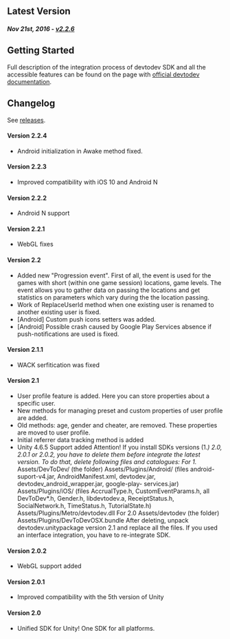 Latest Version 
--------------
##### _Nov 21st, 2016_ - [v2.2.6](https://github.com/devtodev-analytics/unity-sdk/releases/latest)

Getting Started
---------------
Full description of the integration process of devtodev SDK and all the accessible features can be found on the page with [official devtodev documentation](https://www.devtodev.com/help/73).

Changelog
---------
See [releases](https://github.com/devtodev-analytics/unity-sdk/releases).

#### Version 2.2.4
* Android initialization in Awake method fixed.

#### Version 2.2.3
* Improved compatibility with iOS 10 and Android N

#### Version 2.2.2
* Android N support

#### Version 2.2.1
* WebGL fixes

#### Version 2.2
* Added new "Progression event". First of all, the event is used for the games with short (within one game session) locations, game levels. The event allows you to gather data on passing the locations and get statistics on parameters which vary during the the location passing.
* Work of ReplaceUserId method when one existing user is renamed to another existing user is fixed.
* [Android] Custom push icons setters was added.
* [Android] Possible crash caused by Google Play Services absence if push-notifications are used is fixed.

#### Version 2.1.1
* WACK serfitication was fixed

#### Version 2.1
* User profile feature is added. Here you can store properties about a specific user.
* New methods for managing preset and custom properties of user profile are added.
* Old methods: age, gender and cheater, are removed. These properties are moved to user profile.
* Initial referrer data tracking method is added
* Unity 4.6.5 Support added
 Attention! If you install SDKs versions (1.*) 2.0, 2.0.1 or 2.0.2, you have to delete them before integrate the latest version. To do that, delete following files and catalogues:
 For 1.*
 Assets/DevToDev/ (the folder)
 Assets/Plugins/Android/  (files android-suport-v4.jar, AndroidManifest.xml, devtodev.jar, devtodev_android_wrapper.jar, google-play-  services.jar)
 Assets/Plugins/iOS/ (files AccrualType.h, CustomEventParams.h, all DevToDev*.h, Gender.h, libdevtodev.a, ReceiptStatus.h, SocialNetwork.h, TimeStatus.h, TutorialState.h)
 Assets/Plugins/Metro/devtodev.dll
 For 2.0
 Assets/devtodev (the folder) 
 Assets/Plugins/DevToDevOSX.bundle
 After deleting, unpack devtodev.unitypackage version 2.1 and replace all the files. If you used an ​interface integration, you have to re-integrate SDK.

#### Version 2.0.2
* WebGL support added

#### Version 2.0.1
* Improved compatibility with the 5th version of Unity

#### Version 2.0
* Unified SDK for Unity! One SDK for all platforms.
